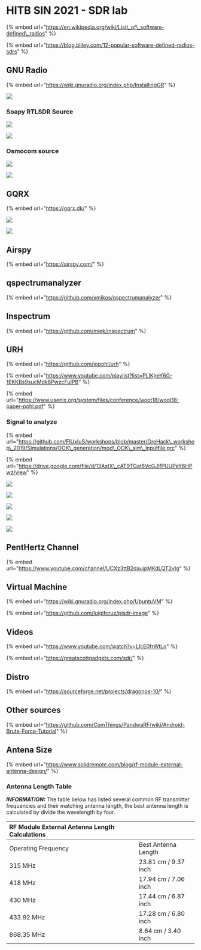 # HITB SIN 2021 - SDR lab

{% embed url="https://en.wikipedia.org/wiki/List\_of\_software-defined\_radios" %}

{% embed url="https://blog.bliley.com/12-popular-software-defined-radios-sdrs" %}

## GNU Radio

{% embed url="https://wiki.gnuradio.org/index.php/InstallingGR" %}

![](../../.gitbook/assets/image%20%2812%29.png)

### Soapy RTLSDR Source

![](../../.gitbook/assets/image%20%2815%29.png)

![](../../.gitbook/assets/image%20%2813%29.png)

### Osmocom source

![](../../.gitbook/assets/image%20%285%29.png)

![](../../.gitbook/assets/image%20%287%29.png)

## GQRX

{% embed url="https://gqrx.dk/" %}

![](../../.gitbook/assets/image%20%2810%29.png)

![](../../.gitbook/assets/image%20%2816%29.png)

## Airspy

{% embed url="https://airspy.com/" %}

## qspectrumanalyzer

{% embed url="https://github.com/xmikos/qspectrumanalyzer" %}

## Inspectrum

{% embed url="https://github.com/miek/inspectrum" %}

## URH

{% embed url="https://github.com/jopohl/urh" %}

{% embed url="https://www.youtube.com/playlist?list=PLlKjreY6G-1EKKBs9sucMdk8PwzcFuIPB" %}

{% embed url="https://www.usenix.org/system/files/conference/woot18/woot18-paper-pohl.pdf" %}



### Signal to analyze

{% embed url="https://github.com/FlUxIuS/workshops/blob/master/GreHack\_workshop\_2019/Simulations/OOK\_generation/mod\_OOK\_sim\_inputfile.grc" %}

{% embed url="https://drive.google.com/file/d/13AstX\_cAT9TGat8VcGJlfPUUPeY6HPwz/view" %}

![](../../.gitbook/assets/image%20%286%29.png)

![](../../.gitbook/assets/image%20%2814%29.png)

![](../../.gitbook/assets/image%20%2811%29.png)

![](../../.gitbook/assets/image%20%2817%29.png)

![](../../.gitbook/assets/image%20%288%29.png)

## PentHertz Channel

{% embed url="https://www.youtube.com/channel/UCXz3ttB2daujpMKdLQT2vIg" %}

## Virtual Machine

{% embed url="https://wiki.gnuradio.org/index.php/UbuntuVM" %}

{% embed url="https://github.com/luigifcruz/pisdr-image" %}

## Videos

{% embed url="https://www.youtube.com/watch?v=LIcE0frWtLo" %}

{% embed url="https://greatscottgadgets.com/sdr/" %}

## Distro

{% embed url="https://sourceforge.net/projects/dragonos-10/" %}



## Other sources

{% embed url="https://github.com/ComThings/PandwaRF/wiki/Android-Brute-Force-Tutorial" %}

## Antena Size

{% embed url="https://www.solidremote.com/blog/rf-module-external-antenna-design/" %}

### Antenna Length Table

_**INFORMATION:**_ The table below has listed several common RF transmitter frequencies and their matching antenna length, the best antenna length is calculated by divide the wavelength by four.

| RF Module External Antenna Length Calculations |  |
| :--- | :--- |
| Operating Frequency | Best Antenna Length |
| 315 MHz | 23.81 cm / 9.37 inch |
| 418 MHz | 17.94 cm / 7.06 inch |
| 430 MHz | 17.44 cm / 6.87 inch |
| 433.92 MHz | 17.28 cm / 6.80 inch |
| 868.35 MHz | 8.64 cm / 3.40 inch |



